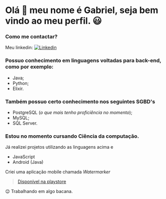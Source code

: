 # Olá 👋 meu nome é Gabriel, seja bem vindo ao meu perfil. 😃

### Como me contactar?
Meu linkedin:
[![Linkedin](https://encrypted-tbn0.gstatic.com/images?q=tbn:ANd9GcTKaUA6xskJPogWuxh0Xxza_ntxoAXKsmzmNYwdY_96k4EzUgNEKbu3HBJS-xmUVMpUGAmWGC_gqIjexlvPJRselvrsjbNpul4&usqp=CAU&ec=45732302)](https://www.linkedin.com/in/gabrielragomes/)

### Possuo conhecimento em linguagens voltadas para back-end, como por exemplo:
- Java;
- Python;
- Elixir.

### Também possuo certo conhecimento nos seguintes SGBD's
- PostgreSQL (*o que mais tenho proficiência no momento*);
- MySQL;
- SQL Server.

### Estou no momento cursando Ciência da computação.
Já realizei projetos utilizando as linguagens acima e
- JavaScript
- Android (Java)

Criei uma aplicação mobile chamada *Watermarker*
> [Disponível na playstore](https://play.google.com/store/apps/details?id=com.hetch.watermarker)

😉 Trabalhando em algo bacana.
